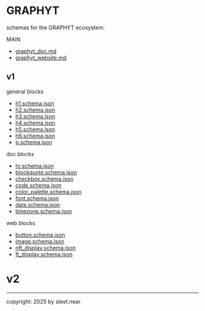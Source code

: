 # GRAPHYT
schemas for the GRAPHYT ecosystem.



MAIN
- [graphyt_doc.md](./graphyt_doc.md)
- [graphyt_website.md](./graphyt_website.md)


## v1

general blocks
- [h1.schema.json](./v1/h1.schema.json)
- [h2.schema.json](./v1/h2.schema.json)
- [h3.schema.json](./v1/h3.schema.json)
- [h4.schema.json](./v1/h4.schema.json)
- [h5.schema.json](./v1/h5.schema.json)
- [h6.schema.json](./v1/h6.schema.json)
- [p.schema.json](./v1/p.schema.json)

doc blocks
- [hr.schema.json](./v1/hr.schema.json)
- [blockquote.schema.json](./v1/blockquote.schema.json)
- [checkbox.schema.json](./v1/checkbox.schema.json)
- [code.schema.json](./v1/code.schema.json)
- [color_palette.schema.json](./v1/color_palette.schema.json)
- [font.schema.json](./v1/font.schema.json)
- [date.schema.json](./v1/date.schema.json)
- [timezone.schema.json](./v1/timezone.schema.json)

web blocks
- [button.schema.json](./v1/button.schema.json)
- [image.schema.json](./v1/image.schema.json)
- [nft_display.schema.json](./v1/nft_display.schema.json)
- [ft_display.schema.json](./v1/ft_display.schema.json)



# v2


---

copyright: 2025 by sleet.near
